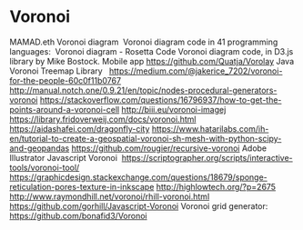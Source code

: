 # Voronoi
MAMAD.eth  Voronoi diagram  Voronoi diagram code in 41 programming languages:  Voronoi diagram - Rosetta Code  Voronoi diagram code, in D3.js library by Mike Bostock.  Mobile app https://github.com/Quatja/Vorolay Java Voronoi Treemap Library   https://medium.com/@jakerice_7202/voronoi-for-the-people-60c0f11b0767 http://manual.notch.one/0.9.21/en/topic/nodes-procedural-generators-voronoi https://stackoverflow.com/questions/16796937/how-to-get-the-points-around-a-voronoi-cell http://biii.eu/voronoi-imagej https://library.fridoverweij.com/docs/voronoi.html https://aidashafei.com/dragonfly-city https://www.hatarilabs.com/ih-en/tutorial-to-create-a-geospatial-voronoi-sh-mesh-with-python-scipy-and-geopandas   https://github.com/rougier/recursive-voronoi     Adobe Illustrator Javascript Voronoi   https://scriptographer.org/scripts/interactive-tools/voronoi-tool/ https://graphicdesign.stackexchange.com/questions/18679/sponge-reticulation-pores-texture-in-inkscape  http://highlowtech.org/?p=2675  http://www.raymondhill.net/voronoi/rhill-voronoi.html   https://github.com/gorhill/Javascript-Voronoi  Voronoi grid generator: https://github.com/bonafid3/Voronoi
